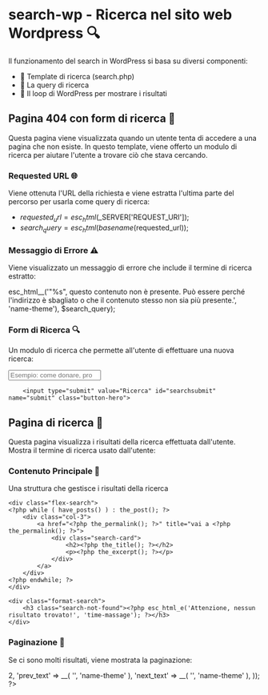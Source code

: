 # search-wp - Ricerca nel sito web Wordpress 🔍
Il funzionamento del search in WordPress si basa su diversi componenti:
- 📄 Template di ricerca (search.php)
- 🔎 La query di ricerca
- 🔁 Il loop di WordPress per mostrare i risultati

## Pagina 404 con form di ricerca 🚫
Questa pagina viene visualizzata quando un utente tenta di accedere a una pagina che non esiste. In questo template, viene offerto un modulo di ricerca per aiutare l'utente a trovare ciò che stava cercando.

### Requested URL 🌐
Viene ottenuta l'URL della richiesta e viene estratta l'ultima parte del percorso per usarla come query di ricerca:
- $requested_url = esc_html($_SERVER['REQUEST_URI']);
- $search_query = esc_html(basename($requested_url));

### Messaggio di Errore ⚠️
Viene visualizzato un messaggio di errore che include il termine di ricerca estratto:

esc_html__('"%s", questo contenuto non è presente. Può essere perché l\'indirizzo è sbagliato o che il contenuto stesso non sia più presente.', 'name-theme'),
            $search_query);

### Form di Ricerca 🔍
Un modulo di ricerca che permette all'utente di effettuare una nuova ricerca:

<form role="search" method="get" action="<?php echo esc_url(home_url('/')); ?>" >
        <label for="s"><?php esc_html_e('Cosa stavi cercando? Cerca nel nostro sito Web', 'name-theme'); ?></label>
        <input type="search" name="s" id="s" placeholder="Esempio: come donare, progetti, contatti ecc." required>

        <input type="submit" value="Ricerca" id="searchsubmit" name="submit" class="button-hero">
</form>

## Pagina di ricerca 🔎
Questa pagina visualizza i risultati della ricerca effettuata dall'utente.
Mostra il termine di ricerca usato dall'utente:
<?php esc_html_e('Hai cercato: ', 'name-theme'); ?>
<?php the_search_query(); ?></span></h1>

### Contenuto Principale 📄
Una struttura che gestisce i risultati della ricerca

<?php if ( have_posts() ) : ?>
    <div class="flex-search">
    <?php while ( have_posts() ) : the_post(); ?>
        <div class="col-3">
            <a href="<?php the_permalink(); ?>" title="vai a <?php the_permalink(); ?>">
                <div class="search-card">
                    <h2><?php the_title(); ?></h2>
                    <p><?php the_excerpt(); ?></p>
                </div>
            </a>
        </div>
    <?php endwhile; ?>
    </div>
<?php else: ?>
    <div class="format-search">
        <h3 class="search-not-found"><?php esc_html_e('Attenzione, nessun risultato trovato!', 'time-massage'); ?></h3>
    </div>
<?php endif; ?>

### Paginazione 🔄
Se ci sono molti risultati, viene mostrata la paginazione:

<?php the_posts_pagination( array (
          'mid_size' => 2,
          'prev_text' => __( '<i class="fa-solid fa-chevron-left"></i>', 'name-theme' ),
          'next_text' => __( '<i class="fa-solid fa-chevron-right"></i>', 'name-theme' ),
        ));
?>

